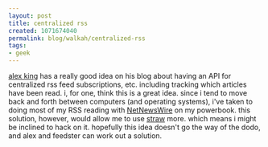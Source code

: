 ```yaml
--- 
layout: post
title: centralized rss
created: 1071674040
permalink: blog/walkah/centralized-rss
tags: 
- geek
---
```

<a href="http://www.alexking.org/blog">alex king</a> has a really good idea on his blog about having an API for centralized rss feed subscriptions, etc. including tracking which articles have been read. i, for one, think this is a great idea. since i tend to move back and forth between computers (and operating systems), i've taken to doing most of my RSS reading with <a href="http://www.ranchero.com/netnewswire">NetNewsWire</a> on my powerbook.
this solution, however, would allow me to use <a href="http://www.nongnu.org/straw/">straw</a> more. which means i might be inclined to hack on it. hopefully this idea doesn't go the way of the dodo, and alex and feedster can work out a solution.
